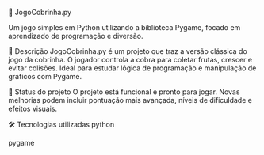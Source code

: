 🐍 JogoCobrinha.py 

Um jogo simples em Python utilizando a biblioteca Pygame, focado em aprendizado de programação e diversão.

📌 Descrição JogoCobrinha.py é um projeto que traz a versão clássica do jogo da cobrinha. O jogador controla a cobra para coletar frutas, crescer e evitar colisões. Ideal para estudar lógica de programação e manipulação de gráficos com Pygame.

🚧 Status do projeto O projeto está funcional e pronto para jogar. Novas melhorias podem incluir pontuação mais avançada, níveis de dificuldade e efeitos visuais.

🛠 Tecnologias utilizadas
python

pygame
